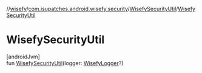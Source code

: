 //[wisefy](../../../index.md)/[com.isupatches.android.wisefy.security](../index.md)/[WisefySecurityUtil](index.md)/[WisefySecurityUtil](-wisefy-security-util.md)

# WisefySecurityUtil

[androidJvm]\
fun [WisefySecurityUtil](-wisefy-security-util.md)(logger: [WisefyLogger](../../com.isupatches.android.wisefy.shared.logging/-wisefy-logger/index.md)?)
